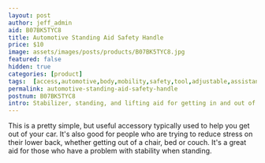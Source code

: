 ```yaml
---
layout: post
author: jeff_admin
aid: B07BK5TYC8
title: Automotive Standing Aid Safety Handle
price: $10
image: assets/images/posts/products/B07BK5TYC8.jpg
featured: false
hidden: true
categories: [product]
tags:  [access,automotive,body,mobility,safety,tool,adjustable,assistance,convenience,disability,elderly,environment,grab,hand,handle,hook,standing,suitable,supplies,support,travel,vehicle,vicinity]
permalink: automotive-standing-aid-safety-handle
postnum: B07BK5TYC8
intro: Stabilizer, standing, and lifting aid for getting in and out of your car.
---
```

This is a pretty simple, but useful accessory typically used to help you get out of your car.  It's also good for people who are trying to reduce stress on their lower back, whether getting out of a chair, bed or couch.  It's a great aid for those who have a problem with stability when standing.
